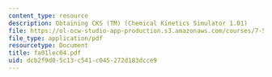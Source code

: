```yaml
---
content_type: resource
description: Obtaining CKS (TM) (Chemical Kinetics Simulator 1.01)
file: https://ol-ocw-studio-app-production.s3.amazonaws.com/courses/7-51-graduate-biochemistry-fall-2001/dcb2f9d05c13c541c045272d183dcce9_fa01lec04.pdf
file_type: application/pdf
resourcetype: Document
title: fa01lec04.pdf
uid: dcb2f9d0-5c13-c541-c045-272d183dcce9
---
```

